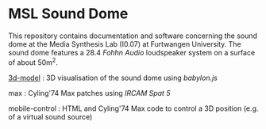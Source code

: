 # MSL Sound Dome 

This repository contains documentation and software concerning the sound dome at the Media Synthesis Lab (I0.07) at Furtwangen University. The sound dome features a 28.4 *Fohhn Audio* loudspeaker system on a surface of about 50m<sup>2</sup>.

[3d-model](https://norbertschnell.github.io/sounddome-msl/3d-model/public/)
: 3D visualisation of the sound dome using *babylon.js*

max
: Cyling'74 Max patches using *IRCAM Spat 5*

mobile-control
: HTML and Cyling'74 Max code to control a 3D position (e.g. of a virtual sound source)
